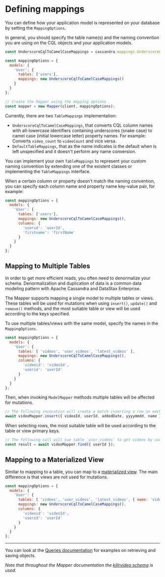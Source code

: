# Defining mappings

You can define how your application model is represented on your database by setting the `MappingOptions`.

In general, you should specify the table name(s) and the naming convention you are using on the CQL objects and your
 application models.

```javascript
const UnderscoreCqlToCamelCaseMappings = cassandra.mappings.UnderscoreCqlToCamelCaseMappings;

const mappingOptions = {
  models: {
    'User': {
      tables: ['users'],
      mappings: new UnderscoreCqlToCamelCaseMappings()
    }
  }
};

// Create the Mapper using the mapping options
const mapper = new Mapper(client, mappingOptions);
```

Currently, there are two `TableMappings` implementation:

- `UnderscoreCqlToCamelCaseMappings`, that converts CQL column names with all-lowercase identifiers 
containing underscores (snake case) to camel case (initial lowercase letter) property names. For example: Converts 
`video_count` to `videoCount` and vice versa.
- `DefaultTableMappings`, that as the name indicates is the default when is left unspecified and it doesn't perform 
any name conversion.

You can implement your own `TableMappings` to represent your custom naming convention by extending one of the existent 
classes or implementing the `TableMappings` interface.

When a certain column or property doesn't match the naming convention, you can specify each column name and property 
name key-value pair, for example:

```javascript
const mappingOptions = {
  models: {
    'User': {
      tables: ['users'],
      mappings: new UnderscoreCqlToCamelCaseMappings(),
      columns: {
        'userid': 'userId',
        'firstname': 'firstName'
      }
    }
  }
};
```

## Mapping to Multiple Tables

In order to get more efficient reads, you often need to denormalize your schema. Denormalization and duplication 
of data is a common data modeling pattern with Apache Cassandra and DataStax Enterprise.

The Mapper supports mapping a single model to multiple tables or views. These tables will be used for mutations when 
using `insert()`, `update()` and `remove()` methods, and the most suitable table or view will be used according to 
the keys specified.

To use multiple tables/views with the same model, specify the names in the `MappingOptions`.

```javascript
const mappingOptions = {
  models: {
    'User': {
      tables: [ 'videos', 'user_videos', 'latest_videos' ],
      mappings: new UnderscoreCqlToCamelCaseMappings(),
      columns: {
        'videoid': 'videoId',
        'userid': 'userId'
      }
    }
  }
};
```

Then, when invoking `ModelMapper` methods multiple tables will be affected for mutations.

```javascript
// The following invocation will create a batch inserting a row on each of the tables
await videoMapper.insert({ videoId, userId, addedDate, yyyymmdd, name });
```

When selecting rows, the most suitable table will be used according to the table or view primary keys.

```javascript
// The following call will use table `user_videos` to get videos by user id
const result = await videoMapper.find({ userId });
```


## Mapping to a Materialized View

Similar to mapping to a table, you can map to a [materialized view][view]. The main difference is that views are 
not used for mutations.

```javascript
const mappingOptions = {
  models: {
    'User': {
      tables: [ 'videos', 'user_videos', 'latest_videos', { name: 'videos_by_location', isView: true } ],
      mappings: new UnderscoreCqlToCamelCaseMappings(),
      columns: {
        'videoid': 'videoId',
        'userid': 'userId'
      }
    }
  }
};
```

---

You can look at the [Queries documentation](../queries/) for examples on retrieving and saving objects.

*Note that throughout the Mapper documentation the [killrvideo schema][killrvideo] is used.* 

[killrvideo]: https://github.com/pmcfadin/killrvideo-sample-schema
[view]: https://docs.datastax.com/en/cql/3.3/cql/cql_using/useCreateMV.html